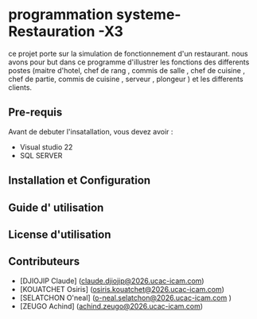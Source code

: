 # programmation systeme-Restauration -X3

ce projet porte sur la simulation de fonctionnement d'un restaurant. nous avons pour but dans ce programme d'illustrer les fonctions des differents postes (maitre d'hotel, chef de rang , commis de salle , chef de cuisine , chef de partie, commis de cuisine , serveur , plongeur ) et les differents clients.

##   Pre-requis
Avant de debuter l'insatallation, vous devez avoir : 
  * Visual studio 22
  * SQL SERVER


## Installation et Configuration



## Guide d' utilisation 


## License d'utilisation 


## Contributeurs 

* [DJIOJIP Claude] (claude.djiojip@2026.ucac-icam.com)
* [KOUATCHET Osiris] (osiris.kouatchet@2026.ucac-icam.com)
* [SELATCHON O'neal] (o-neal.selatchon@2026.ucac-icam.com )
* [ZEUGO Achind] (achind.zeugo@2026.ucac-icam.com)
  
